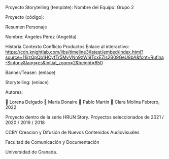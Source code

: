 Proyecto Storytelling (template):
Nombre del Equipo: Grupo 2

Proyecto (código):

Resumen
Personaje


Nombre: Ángeles Pérez (Angelita)

Historia
Contexto
Conflicto
Productos
Enlace al interactivo: https://cdn.knightlab.com/libs/timeline3/latest/embed/index.html?source=11ijzQpQb1HCyfTr5MvVNn9zWl9TcxEZls2B09GeU8bA&font=Rufina-Sintony&lang=es&initial_zoom=2&height=650

Banner/Teaser: (enlace)

Storytelling: (enlace)



Autores:

👩 Lorena Delgado
👩 María Donaire
👨 Pablo Martín
👩 Clara Molina
Febrero, 2022

Proyecto dentro de la serie HRUN Story. Proyectos seleccionados de 2021 / 2020 / 2019 / 2018

CCBY Creacion y Difusión de Nuevos Contenidos Audiovisuales

Facultad de Comunicación y Documentación

Universidad de Granada. 
